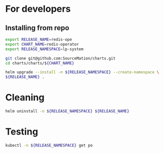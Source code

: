 # For developers
 
## Installing from repo
 
```bash
export RELEASE_NAME=redis-ope
export CHART_NAME=redis-operator
export RELEASE_NAMESPACE=lp-system

git clone git@github.com:SourceMation/charts.git
cd charts/charts/${CHART_NAME}

helm upgrade --install -n ${RELEASE_NAMESPACE} --create-namespace \
${RELEASE_NAME} .
``` 

# Cleaning

```bash
helm uninstall -n ${RELEASE_NAMESPACE} ${RELEASE_NAME}
```

# Testing

```bash
kubectl -n ${RELEASE_NAMESPACE} get po
```

